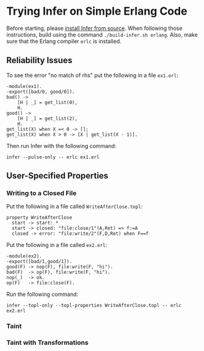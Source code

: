 # Trying Infer on Simple Erlang Code

Before starting, please [install Infer from source](https://github.com/facebook/infer/blob/main/INSTALL.md#install-infer-from-source).
When following those instructions, build using the command `./build-infer.sh erlang`.
Also, make sure that the Erlang compiler `erlc` is installed.

## Reliability Issues

To see the error "no match of rhs" put the following in a file `ex1.erl`:


    -module(ex1).
    -export([bad/0, good/0]).
    bad() ->
        [H | _] = get_list(0),
        H.
    good() ->
        [H | _] = get_list(2),
        H.
    get_list(X) when X =< 0 -> [];
    get_list(X) when X > 0 -> [X | get_list(X - 1)].


Then run Infer with the following command:

    infer --pulse-only -- erlc ex1.erl

## User-Specified Properties

### Writing to a Closed File

Put the following in a file called `WriteAfterClose.topl`:

    property WriteAfterClose
      start -> start: *
      start -> closed: "file:close/1"(A,Ret) => f:=A
      closed -> error: "file:write/2"(F,D,Ret) when F==f

Put the following in a file called `ex2.erl`:

    -module(ex2).
    -export([bad/1,good/1]).
    good(F) -> nop(F), file:write(F, "hi").
    bad(F)  -> op(F), file:write(F, "hi").
    nop(_)  -> ok.
    op(F)   -> file:close(F).

Run the following command:

    infer --topl-only --topl-properties WriteAfterClose.topl -- erlc ex2.erl


### Taint

### Taint with Transformations

